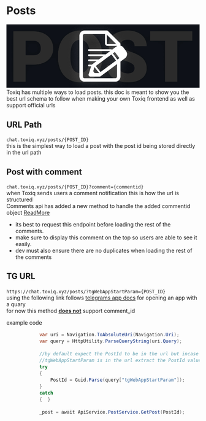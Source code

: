 # Posts 
![Logo](/Images/post.jpg)  
Toxiq has multiple ways to load posts. this doc is meant to show you the best url schema to follow when making your own Toxiq frontend as well as support official urls

## URL Path
```chat.toxiq.xyz/posts/{POST_ID}```  
this is the simplest way to load a post with the post id being stored directly in the url path

## Post with comment
```chat.toxiq.xyz/posts/{POST_ID}?comment={commentid}```  
when Toxiq sends users a comment notification this is how the url is structured   
Comments api has added a new method to handle the added commentid object [ReadMore](/Endpoints/Comment.md#getcomment)  
- its best to request this endpoint before loading the rest of the comments.   
- make sure to display this comment on the top so users are able to see it easily.  
- dev must also ensure there are no duplicates when loading the rest of the comments


## TG URL
```https://chat.toxiq.xyz/posts/?tgWebAppStartParam={POST_ID}```  
using the following link follows [telegrams app docs](https://docs.telegram-mini-apps.com/platform/start-parameter) for opening an app with a quary  
for now this method **[does not](https://docs.telegram-mini-apps.com/platform/start-parameter#restrictions)** support comment_id

example code

``` C#
            var uri = Navigation.ToAbsoluteUri(Navigation.Uri);
            var query = HttpUtility.ParseQueryString(uri.Query);

            //by default expect the PostId to be in the url but incase
            //tgWebAppStartParam is in the url extract the PostId value
            try
            {
                PostId = Guid.Parse(query["tgWebAppStartParam"]);
            }
            catch
            {  }

            _post = await ApiService.PostService.GetPost(PostId);
```



